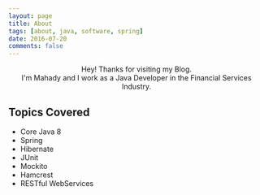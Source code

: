 ```yaml
---
layout: page
title: About
tags: [about, java, software, spring]
date: 2016-07-20
comments: false
---
```

    
<center>
<p>Hey! Thanks for visiting my Blog.
<br/>
I'm Mahady and I work as a Java Developer in the Financial Services Industry.</p>
</center>

## Topics Covered
* Core Java 8
* Spring
* Hibernate
* JUnit
* Mockito
* Hamcrest
* RESTful WebServices
